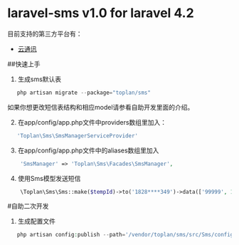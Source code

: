 # laravel-sms v1.0 for laravel 4.2
目前支持的第三方平台有：
* [云通讯](http:http://www.yuntongxun.com)

##快速上手
1. 生成sms默认表
```php
   php artisan migrate --package="toplan/sms"
```
   如果你想更改短信表结构和相应model请参看自助开发里面的介绍。

2. 在app/config/app.php文件中providers数组里加入：
```php
   'Toplan\Sms\SmsManagerServiceProvider'
```

3. 在app/config/app.php文件中的aliases数组里加入
```php
    'SmsManager' => 'Toplan\Sms\Facades\SmsManager',
```

4. 使用Sms模型发送短信
```php
    \Toplan\Sms\Sms::make($tempId)->to('1828****349')->data(['99999', 1])->send();
```

#自助二次开发
1. 生成配置文件
```php
   php artisan config:publish --path='/vendor/toplan/sms/src/Sms/config/' toplan/sms
```
